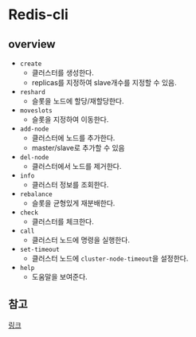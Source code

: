 # Redis-cli

## overview
- `create`
  - 클러스터를 생성한다.
  - replicas를 지정하여 slave개수를 지정할 수 있음.
- `reshard`
  - 슬롯을 노드에 할당/재할당한다.
- `moveslots`
  - 슬롯을 지정하여 이동한다.
- `add-node`
  - 클러스터에 노드를 추가한다.
  - master/slave로 추가할 수 있음
- `del-node`
  - 클러스터에서 노드를 제거한다.
- `info`
  - 클러스터 정보를 조회한다.
- `rebalance`
  - 슬롯을 균형있게 재분배한다.
- `check`
  - 클러스터를 체크한다.
- `call`  
  - 클러스터 노드에 명령을 실행한다.
- `set-timeout`
  - 클러스터 노드에 `cluster-node-timeout`을 설정한다.
- `help`
  - 도움말을 보여준다.

## 참고
[링크](http://redisgate.kr/redis/cluster/redis-cli-cluster.php)